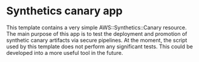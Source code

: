 # Synthetics canary app

This template contains a very simple AWS::Synthetics::Canary resource.
The main purpose of this app is to test the deployment and promotion of synthetic canary artifacts via secure pipelines.
At the moment, the script used by this template does not perform any significant tests. This could be developed into a more useful tool in the future.
